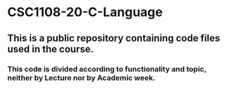 # CSC1108-20-C-Language

## This is a public repository containing code files used in the course.

### This code is divided according to functionality and topic, neither by Lecture nor by Academic week.
